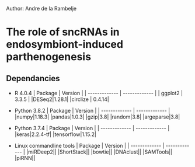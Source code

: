 Author: Andre de la Rambelje
# The role of sncRNAs in endosymbiont-induced parthenogenesis


## Dependancies
#### 
* R  4.0.4 
  | Package | Version |
  | ------------- | ------------- |
  | ggplot2  | 3.3.5 |
  |DESeq2|1.28.1|
  |circlize | 0.4.14|
  
* Python 3.8.2
  | Package | Version |
  | ------------- | ------------- |
  |numpy|1.18.3|
  |pandas|1.0.3|
  |gzip|3.8|
  |random|3.8|
  |argeparse|3.8|
  
 * Python 3.7.4
   | Package | Version |
   | ------------- | ------------- |
   |keras|2.2.4-tf|
   |tensorflow|1.15.2|
  
 * Linux commandline tools
 | Package | Version |
 | ------------- | ------------- |
  |miRDeep2||
  |ShortStack||
  |bowtie||
  |DNAclust||
  |SAMTools||
  |piRNN||
  
